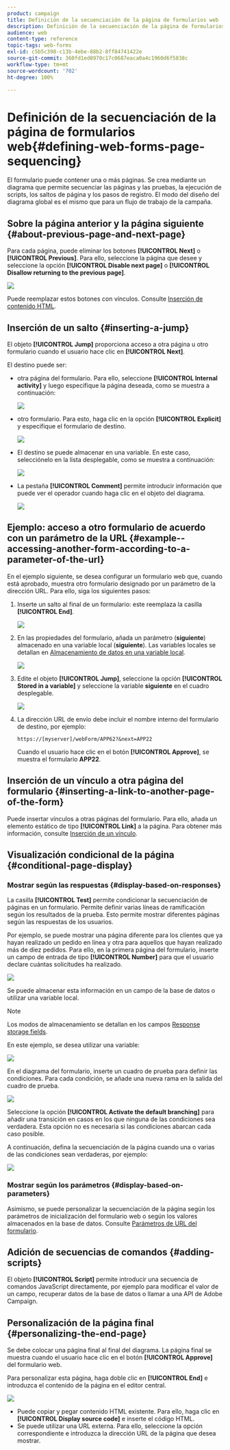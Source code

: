 ```yaml
---
product: campaign
title: Definición de la secuenciación de la página de formularios web
description: Definición de la secuenciación de la página de formularios web
audience: web
content-type: reference
topic-tags: web-forms
exl-id: c5b5c398-c13b-4ebe-88b2-8ff84741422e
source-git-commit: 360fd1ed8970c17c0687eaca0a4c1960d6f5838c
workflow-type: tm+mt
source-wordcount: '702'
ht-degree: 100%

---
```


# Definición de la secuenciación de la página de formularios web{#defining-web-forms-page-sequencing}

El formulario puede contener una o más páginas. Se crea mediante un diagrama que permite secuenciar las páginas y las pruebas, la ejecución de scripts, los saltos de página y los pasos de registro. El modo del diseño del diagrama global es el mismo que para un flujo de trabajo de la campaña.

## Sobre la página anterior y la página siguiente {#about-previous-page-and-next-page}

Para cada página, puede eliminar los botones **[!UICONTROL Next]** o **[!UICONTROL Previous]**. Para ello, seleccione la página que desee y seleccione la opción **[!UICONTROL Disable next page]** o **[!UICONTROL Disallow returning to the previous page]**.

![](assets/s_ncs_admin_survey_no_next_page.png)

Puede reemplazar estos botones con vínculos. Consulte [Inserción de contenido HTML](static-elements-in-a-web-form.md#inserting-html-content).

## Inserción de un salto {#inserting-a-jump}

El objeto **[!UICONTROL Jump]** proporciona acceso a otra página u otro formulario cuando el usuario hace clic en **[!UICONTROL Next]**.

El destino puede ser:

* otra página del formulario. Para ello, seleccione **[!UICONTROL Internal activity]** y luego especifique la página deseada, como se muestra a continuación:

   ![](assets/s_ncs_admin_jump_param1.png)

* otro formulario. Para esto, haga clic en la opción **[!UICONTROL Explicit]** y especifique el formulario de destino.

   ![](assets/s_ncs_admin_jump_param2.png)

* El destino se puede almacenar en una variable. En este caso, selecciónelo en la lista desplegable, como se muestra a continuación:

   ![](assets/s_ncs_admin_jump_param3.png)

* La pestaña **[!UICONTROL Comment]** permite introducir información que puede ver el operador cuando haga clic en el objeto del diagrama.

   ![](assets/s_ncs_admin_survey_jump_comment.png)

## Ejemplo: acceso a otro formulario de acuerdo con un parámetro de la URL {#example--accessing-another-form-according-to-a-parameter-of-the-url}

En el ejemplo siguiente, se desea configurar un formulario web que, cuando está aprobado, muestra otro formulario designado por un parámetro de la dirección URL. Para ello, siga los siguientes pasos:

1. Inserte un salto al final de un formulario: este reemplaza la casilla **[!UICONTROL End]**.

   ![](assets/s_ncs_admin_survey_jump_sample1.png)

1. En las propiedades del formulario, añada un parámetro (**siguiente**) almacenado en una variable local (**siguiente**). Las variables locales se detallan en [Almacenamiento de datos en una variable local](web-forms-answers.md#storing-data-in-a-local-variable).

   ![](assets/s_ncs_admin_survey_jump_sample2.png)

1. Edite el objeto **[!UICONTROL Jump]**, seleccione la opción **[!UICONTROL Stored in a variable]** y seleccione la variable **siguiente** en el cuadro desplegable.

   ![](assets/s_ncs_admin_survey_jump_sample3.png)

1. La dirección URL de envío debe incluir el nombre interno del formulario de destino, por ejemplo:

   ```
   https://[myserver]/webForm/APP62?&next=APP22
   ```

   Cuando el usuario hace clic en el botón **[!UICONTROL Approve]**, se muestra el formulario **APP22**.

## Inserción de un vínculo a otra página del formulario {#inserting-a-link-to-another-page-of-the-form}

Puede insertar vínculos a otras páginas del formulario. Para ello, añada un elemento estático de tipo **[!UICONTROL Link]** a la página. Para obtener más información, consulte [Inserción de un vínculo](static-elements-in-a-web-form.md#inserting-a-link).

## Visualización condicional de la página {#conditional-page-display}

### Mostrar según las respuestas {#display-based-on-responses}

La casilla **[!UICONTROL Test]** permite condicionar la secuenciación de páginas en un formulario. Permite definir varias líneas de ramificación según los resultados de la prueba. Esto permite mostrar diferentes páginas según las respuestas de los usuarios.

Por ejemplo, se puede mostrar una página diferente para los clientes que ya hayan realizado un pedido en línea y otra para aquellos que hayan realizado más de diez pedidos. Para ello, en la primera página del formulario, inserte un campo de entrada de tipo **[!UICONTROL Number]** para que el usuario declare cuántas solicitudes ha realizado.

![](assets/s_ncs_admin_survey_test_ex0.png)

Se puede almacenar esta información en un campo de la base de datos o utilizar una variable local.

>[!NOTE]
>
>Los modos de almacenamiento se detallan en los campos [Response storage fields](web-forms-answers.md#response-storage-fields).

En este ejemplo, se desea utilizar una variable:

![](assets/s_ncs_admin_survey_test_ex1.png)

En el diagrama del formulario, inserte un cuadro de prueba para definir las condiciones. Para cada condición, se añade una nueva rama en la salida del cuadro de prueba.

![](assets/s_ncs_admin_survey_test_ex2.png)

Seleccione la opción **[!UICONTROL Activate the default branching]** para añadir una transición en casos en los que ninguna de las condiciones sea verdadera. Esta opción no es necesaria si las condiciones abarcan cada caso posible.

A continuación, defina la secuenciación de la página cuando una o varias de las condiciones sean verdaderas, por ejemplo:

![](assets/s_ncs_admin_survey_test_ex3.png)

### Mostrar según los parámetros {#display-based-on-parameters}

Asimismo, se puede personalizar la secuenciación de la página según los parámetros de inicialización del formulario web o según los valores almacenados en la base de datos. Consulte [Parámetros de URL del formulario](defining-web-forms-properties.md#form-url-parameters).

## Adición de secuencias de comandos {#adding-scripts}

El objeto **[!UICONTROL Script]** permite introducir una secuencia de comandos JavaScript directamente, por ejemplo para modificar el valor de un campo, recuperar datos de la base de datos o llamar a una API de Adobe Campaign.

## Personalización de la página final {#personalizing-the-end-page}

Se debe colocar una página final al final del diagrama. La página final se muestra cuando el usuario hace clic en el botón **[!UICONTROL Approve]** del formulario web.

Para personalizar esta página, haga doble clic en **[!UICONTROL End]** e introduzca el contenido de la página en el editor central.

![](assets/s_ncs_admin_survey_end_page_edit.png)

* Puede copiar y pegar contenido HTML existente. Para ello, haga clic en **[!UICONTROL Display source code]** e inserte el código HTML.
* Se puede utilizar una URL externa. Para ello, seleccione la opción correspondiente e introduzca la dirección URL de la página que desea mostrar.
